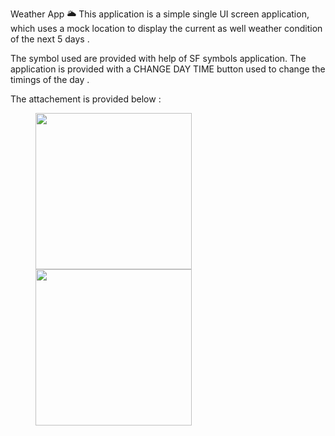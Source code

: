 Weather App  🌥️
This application is a simple single UI screen application, which uses a mock location to display the current as well weather condition of the next 5 days .

The symbol used are provided with help of SF symbols application.
The application is provided with a CHANGE DAY TIME button used to change the timings of the day .

The attachement is provided below :

<p>
  
<img width="250" src="https://github.com/Shreya3023/Weather_App/assets/89248384/5d1c6f5e-7b1c-456c-9108-ca2317ee9ac3" hspace="40">
  
<img width="250" src="https://github.com/Shreya3023/Weather_App/assets/89248384/d5d071c9-684e-434c-ab15-9428caa4c60c" hspace="40">
</p>

